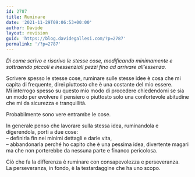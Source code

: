 ```yaml
---
id: 2787
title: Ruminare
date: '2021-11-29T09:06:53+00:00'
author: Davide
layout: revision
guid: 'https://blog.davidegallesi.com/?p=2787'
permalink: '/?p=2787'
---
```


*Di come scrivo e riscrivo le stesse cose, modificando minimamente e sottraendo piccoli e inessenziali pezzi fino ad arrivare all’essenza.*

Scrivere spesso le stesse cose, ruminare sulle stesse idee è cosa che mi capita di frequente, direi piuttosto che è una costante del mio essere.  
Mi interrogo spesso su questo mio modo di procedere chiedendomi se sia un modo per evolvere il pensiero o piuttosto solo una confortevole abitudine che mi da sicurezza e tranquillità.

Probabilmente sono vere entrambe le cose.

In generale penso che lavorare sulla stessa idea, ruminandola e digerendola, porti a due cose:  
– definirla fin nei minimi dettagli e darle vita,  
– abbandonarla perché ho capito che è una pessima idea, divertente magari ma che non porterebbe da nessuna parte e financo pericolosa.

Ciò che fa la differenza è ruminare con consapevolezza e perseveranza.  
La perseveranza, in fondo, è la testardaggine che ha uno scopo.
